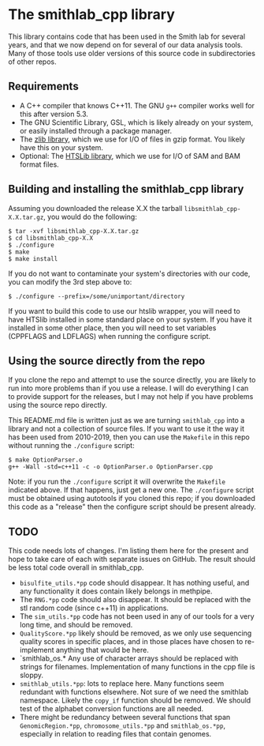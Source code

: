 # The smithlab_cpp library

This library contains code that has been used in the Smith lab for
several years, and that we now depend on for several of our data
analysis tools. Many of those tools use older versions of this source
code in subdirectories of other repos.

## Requirements

- A C++ compiler that knows C++11. The GNU `g++` compiler works well
  for this after version 5.3.
- The GNU Scientific Library, GSL, which is likely already on your
  system, or easily installed through a package manager.
- The [zlib library](https://zlib.net), which we use for I/O of files
  in gzip format. You likely have this on your system.
- Optional: The [HTSLib library](http://htslib.org), which we use for
  I/O of SAM and BAM format files.

## Building and installing the smithlab_cpp library

Assuming you downloaded the release X.X the tarball
`libsmithlab_cpp-X.X.tar.gz`, you would do the following:
```
$ tar -xvf libsmithlab_cpp-X.X.tar.gz
$ cd libsmithlab_cpp-X.X
$ ./configure
$ make
$ make install
```
If you do not want to contaminate your system's directories with
our code, you can modify the 3rd step above to:
```
$ ./configure --prefix=/some/unimportant/directory
```
If you want to build this code to use our htslib wrapper, you will need
to have HTSlib installed in some standard place on your system. If you have
it installed in some other place, then you will need to set  variables
(CPPFLAGS and LDFLAGS) when running the configure script.

## Using the source directly from the repo

If you clone the repo and attempt to use the source directly, you are
likely to run into more problems than if you use a release. I will do
everything I can to provide support for the releases, but I may not
help if you have problems using the source repo directly.

This README.md file is written just as we are turning `smithlab_cpp`
into a library and not a collection of source files. If you want to
use it the way it has been used from 2010-2019, then you can use the
`Makefile` in this repo without running the `./configure` script:
```
$ make OptionParser.o
g++ -Wall -std=c++11 -c -o OptionParser.o OptionParser.cpp
```
Note: if you run the `./configure` script it will overwrite the
`Makefile` indicated above. If that happens, just get a new one.  The
`./configure` script must be obtained using autotools if you cloned
this repo; if you downloaded this code as a "release" then the
configure script should be present already.

## TODO

This code needs lots of changes. I'm listing them here for the present
and hope to take care of each with separate issues on GitHub. The
result should be less total code overall in smithlab_cpp.

- `bisulfite_utils.*pp` code should disappear. It has nothing useful,
  and any functionality it does contain likely belongs in methpipe.
- The `RNG.*pp` code should also disappear. It should be replaced with
  the stl random code (since c++11) in applications.
- The `sim_utils.*pp` code has not been used in any of our tools for a
  very long time, and should be removed.
- `QualityScore.*pp` likely should be removed, as we only use
  sequencing quality scores in specific places, and in those places
  have chosen to re-implement anything that would be here.
- `smithlab_os.* Any use of character arrays should be replaced with
  strings for filenames. Implementation of many functions in the cpp
  file is sloppy.
- `smithlab_utils.*pp`: lots to replace here. Many functions seem
  redundant with functions elsewhere. Not sure of we need the smithlab
  namespace. Likely the `copy_if` function should be removed. We
  should test of the alphabet conversion functions are all needed.
- There might be redundancy between several functions that span
  `GenomicRegion.*pp`, `chromosome_utils.*pp` and `smithlab_os.*pp`,
  especially in relation to reading files that contain genomes.
